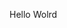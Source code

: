 Hello Wolrd
















































































































































































































































































